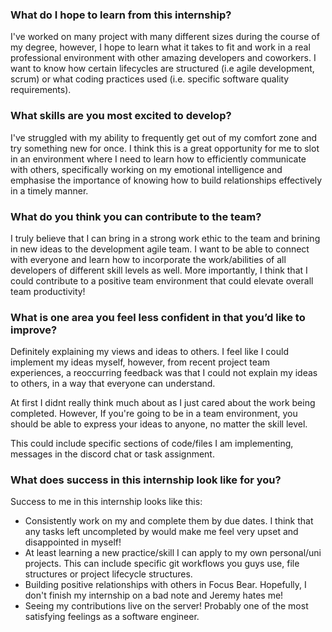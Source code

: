 

### What do I hope to learn from this internship?
I've worked on many project with many different sizes during the course of my degree, however, I hope to learn what it takes to fit and work in a real professional environment with other amazing developers and coworkers. I want to know how certain lifecycles are structured (i.e agile development, scrum) or what coding practices used (i.e. specific software quality requirements). 

### What skills are you most excited to develop?
I've struggled with my ability to frequently get out of my comfort zone and try something new for once. I think this is a great opportunity for me to slot in an environment where I need to learn how to efficiently communicate with others, specifically working on my emotional intelligence and emphasise the importance of knowing how to build relationships effectively in a timely manner.

### What do you think you can contribute to the team?
I truly believe that I can bring in a strong work ethic to the team and brining in new ideas to the development agile team. I want to be able to connect with everyone and learn how to incorporate the work/abilities of all developers of different skill levels as well. More importantly, I think that I could contribute to a positive team environment that could elevate overall team productivity!

### What is one area you feel less confident in that you’d like to improve?
Definitely explaining my views and ideas to others. I feel like I could implement my ideas myself, however, from recent project team experiences, a reoccurring feedback was that I could not explain my ideas to others, in a way that everyone can understand.

At first I didnt really think much about as I just cared about the work being completed. However, If you're going to be in a team environment, you should be able to express your ideas to anyone, no matter the skill level.

This could include specific sections of code/files I am implementing, messages in the discord chat or task assignment.

### What does success in this internship look like for you?
Success to me in this internship looks like this:
- Consistently work on my and complete them by due dates. I think that any tasks left uncompleted by would make me feel very upset and disappointed in myself!
- At least learning a new practice/skill I can apply to my own personal/uni projects. This can include specific git workflows you guys use, file structures or project lifecycle structures.
- Building positive relationships with others in Focus Bear. Hopefully, I don't finish my internship on a bad note and Jeremy hates me!
- Seeing my contributions live on the server! Probably one of the most satisfying feelings as a software engineer.

